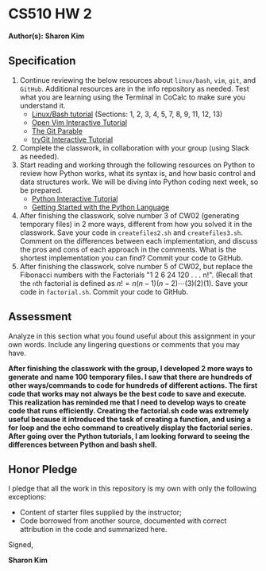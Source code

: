 # CS510 HW 2

**Author(s):** **Sharon Kim**

## Specification

1. Continue reviewing the below resources about ```linux/bash```, ```vim```, ```git```, and ```GitHub```. Additional resources are in the info repository as needed. Test what you are learning using the Terminal in CoCalc to make sure you understand it.
    * [Linux/Bash tutorial](http://ryanstutorials.net/linuxtutorial/) (Sections: 1, 2, 3, 4, 5, 7, 8, 9, 11, 12, 13)
    * [Open Vim Interactive Tutorial](http://openvim.com)
    * [The Git Parable](http://tom.preston-werner.com/2009/05/19/the-git-parable.html)
    * [tryGit Interactive Tutorial](https://try.github.io/levels/1/challenges/1)
1. Complete the classwork, in collaboration with your group (using Slack as needed). 
1. Start reading and working through the following resources on Python to review how Python works, what its syntax is, and how basic control and data structures work. We will be diving into Python coding next week, so be prepared.
    * [Python Interactive Tutorial](http://learnpython.org/)
    * [Getting Started with the Python Language](http://www.scipy-lectures.org/intro/language/python_language.html)
1. After finishing the classwork, solve number 3 of CW02 (generating temporary files) in 2 more ways, different from how you solved it in the classwork. Save your code in ```createfiles2.sh``` and ```createfiles3.sh```. Comment on the differences between each implementation, and discuss the pros and cons of each approach in the comments. What is the shortest implementation you can find?  Commit your code to GitHub.
1. After finishing the classwork, solve number 5 of CW02, but replace the Fibonacci numbers with the Factorials "1 2 6 24 120 . . . n!". (Recall that the `n`th factorial is defined as $n! = n(n-1)(n-2)\cdots(3)(2)(1)$. Save your code in ```factorial.sh```.  Commit your code to GitHub.

## Assessment

Analyze in this section what you found useful about this assignment in your own words. Include any lingering questions or comments that you may have.

**After finishing the classwork with the group, I developed 2 more ways to generate and name 100 temporary files.  I saw that there are hundreds of other ways/commands to code for hundreds of different actions.  The first code that works may not always be the best code to save and execute. This realization has reminded me that I need to develop ways to create code that runs efficiently. Creating the factorial.sh code was extremely useful because it introduced the task of creating a function, and using a for loop and the echo command to creatively display the factorial series. After going over the Python tutorials, I am looking forward to seeing the differences between Python and bash shell.**

## Honor Pledge

I pledge that all the work in this repository is my own with only the following exceptions:

* Content of starter files supplied by the instructor;
* Code borrowed from another source, documented with correct attribution in the code and summarized here.

Signed,

**Sharon Kim**
